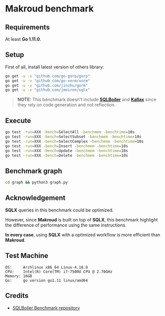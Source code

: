 # Makroud benchmark

## Requirements

At least **Go 1.11.0**.

## Setup

First of all, install latest version of others library:

```bash
go get -u -v "github.com/go-gorp/gorp"
go get -u -v "github.com/go-xorm/xorm"
go get -u -v "github.com/jinzhu/gorm"
go get -u -v "github.com/jmoiron/sqlx"
```

> **NOTE:** This benchmark doesn't include **[SQLBoiler](https://github.com/volatiletech/sqlboiler)**
and **[Kallax](https://github.com/src-d/go-kallax)** since they rely on code generation and not reflection.

## Execute

```bash
go test -run=XXX -bench=SelectAll -benchmem -benchtime=10s
go test -run=XXX -bench=SelectSubset -benchmem -benchtime=10s
go test -run=XXX -bench=SelectComplex -benchmem -benchtime=10s
go test -run=XXX -bench=Insert -benchmem -benchtime=10s
go test -run=XXX -bench=Update -benchmem -benchtime=10s
go test -run=XXX -bench=Delete -benchmem -benchtime=10s
```

## Benchmark graph

```bash
cd graph && python3 graph.py
```

## Acknowledgement

**SQLX** queries in this benchmark could be optimized.

However, since **Makroud** is built on top of **SQLX**, this benchmark highlight the difference of
performance using the same instructions.

**In every case**, using **SQLX** with a optimized workflow is more efficient than **Makroud**.

## Test Machine

```
OS:     Archlinux x86_64 Linux-4.18.8
CPU:    Intel(R) Core(TM) i7-7500U CPU @ 2.70GHz
Memory: 16GB
Go:     go version go1.11 linux/amd64
```

## Credits

* [SQLBoiler Benchmark repository](https://github.com/volatiletech/boilbench)
